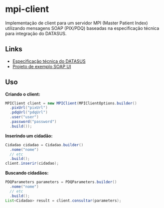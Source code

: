 # mpi-client

Implementação de client para um servidor MPI (Master Patient Index) utilizando mensagens SOAP (PIX/PDQ) baseadas na especificação técnica para integração do DATASUS.

## Links

- [Especificação técnica do DATASUS](http://datasus.saude.gov.br/images/Interoperabilidade/Especificacao%20Tecnica%20para%20Integracao%20PIX-PDQ%20com%20o%20Cartao%20Nacional%20de%20Saude%20v5%2020.pdf)
- [Projeto de exemplo SOAP UI](http://datasus.saude.gov.br/images/Interoperabilidade/IHE-MS.zip)

## Uso

**Criando o client:**
```java
MPIClient client = new MPIClient(MPIClientOptions.builder()
  .pixUrl("pixUrl")
  .pdqUrl("pdqUrl")
  .user("user")
  .password("password")
  .build());
```

**Inserindo um cidadão:**
```java
Cidadao cidadao = Cidadao.builder()
  .nome("nome")
  // etc
  .build();
client.inserir(cidadao);
```

**Buscando cidadãos:**
```java
PDQParameters parameters = PDQParameters.builder()
  .nome("nome")
  // etc
  .build();
List<Cidadao> result = client.consultar(parameters);
```
